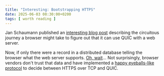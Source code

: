 ```yaml
---
title: "Interesting: Bootstrapping HTTPS"
date: 2025-06-03 08:30:00+0200
tags: [ worth reading ]
---
```

Jan Schaumann published an [interesting blog post](https://www.netmeister.org/blog/http-123.html) describing the circuitous journey a browser might take to figure out that it can use QUIC with a web server.

Now, if only there were a record in a distributed database telling the browser what the web server supports. [Oh, wait](https://www.rfc-editor.org/rfc/rfc9460.html)... Not surprisingly, browser vendors don't trust that data and have implemented a [happy eyeballs-like protocol](https://docs.google.com/document/d/1i4m7DbrWGgXafHxwl8SwIusY2ELUe8WX258xt2LFxPM/edit?tab=t.0#heading=h.dk2fhev07ryt) to decide between HTTPS over TCP and QUIC.